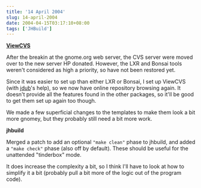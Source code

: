 ```yaml
---
title: '14 April 2004'
slug: 14-april-2004
date: 2004-04-15T03:17:10+08:00
tags: ['JHBuild']
---
```


[**ViewCVS**](http://cvs.gnome.org/viewcvs/)

After the breakin at the gnome.org web server, the CVS server were moved
over to the new server HP donated. However, the LXR and Bonsai tools
weren\'t considered as high a priority, so have not been restored yet.

Since it was easier to set up than either LXR or Bonsai, I set up
ViewCVS (with [jdub](http://www.advogato.org/person/jdub/)\'s help), so
we now have online repository browsing again. It doesn\'t provide all
the features found in the other packages, so it\'ll be good to get them
set up again too though.

We made a few superficial changes to the templates to make them look a
bit more gnomey, but they probably still need a bit more work.

**jhbuild**

Merged a patch to add an optional `"make clean"` phase to jhbuild, and
added a `"make check"` phase (also off by default). These should be
useful for the unattended \"tinderbox\" mode.

It does increase the complexity a bit, so I think I\'ll have to look at
how to simplify it a bit (probably pull a bit more of the logic out of
the program code).
